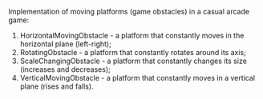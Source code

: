 Implementation of moving platforms (game obstacles) in a casual arcade game:

1. HorizontalMovingObstacle - a platform that constantly moves in the horizontal plane (left-right);
2. RotatingObstacle - a platform that constantly rotates around its axis;
3. ScaleChangingObstacle - a platform that constantly changes its size (increases and decreases);
4. VerticalMovingObstacle - a platform that constantly moves in a vertical plane (rises and falls).
